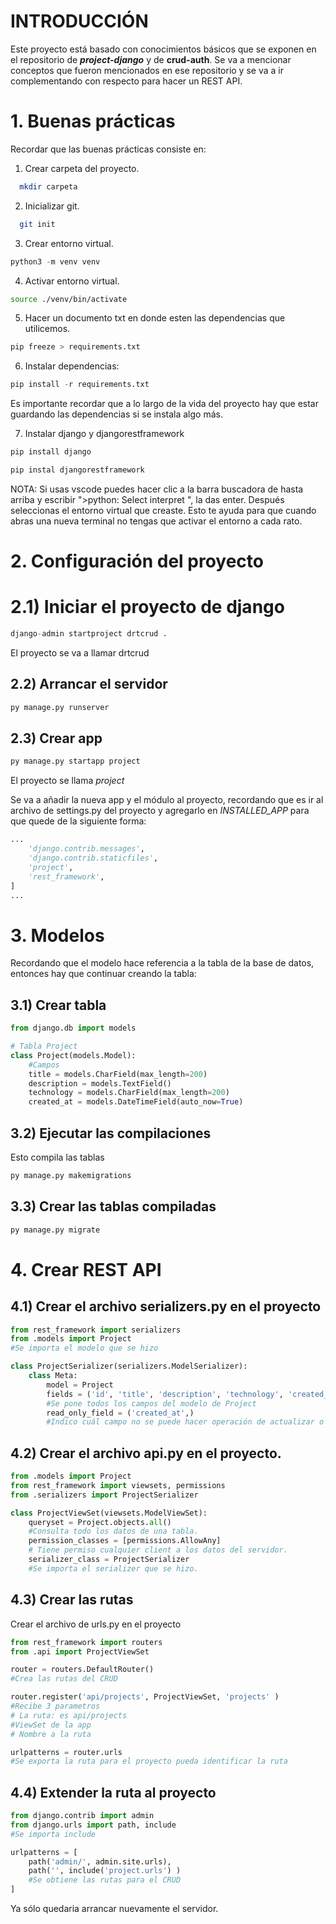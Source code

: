 # INTRODUCCIÓN
Este proyecto está basado con conocimientos básicos que se exponen en el repositorio de _**project-django**_ y de **crud-auth**.
Se va a mencionar conceptos que fueron mencionados en ese repositorio y se va a ir complementando con respecto para hacer un REST API.

# 1. Buenas prácticas
Recordar que las buenas prácticas consiste en:
1. Crear carpeta del proyecto.
```bash
  mkdir carpeta
```
2. Inicializar git.
```bash
  git init
```

3. Crear entorno virtual.
```python
python3 -m venv venv
```

4. Activar entorno virtual.
```bash
source ./venv/bin/activate
```
5. Hacer un documento txt en donde esten las dependencias que utilicemos.
```python
pip freeze > requirements.txt
```

6. Instalar dependencias:
```python
pip install -r requirements.txt
```
Es importante recordar que a lo largo de la vida del proyecto hay que estar guardando las dependencias si se instala algo más.

7. Instalar django y djangorestframework
```python
pip install django
```

```python
pip instal djangorestframework
```

NOTA: Si usas vscode puedes hacer clic a la barra buscadora de hasta arriba y escribir ">python: Select interpret ", la das enter. Después seleccionas el entorno virtual que creaste.
Esto te ayuda para que cuando abras una nueva terminal no tengas que activar el entorno a cada rato.

# 2. Configuración del proyecto

# 2.1) Iniciar el proyecto de django
```python
django-admin startproject drtcrud .
```
El proyecto se va a llamar drtcrud

## 2.2) Arrancar el servidor
```python
py manage.py runserver
```

## 2.3) Crear app
```python
py manage.py startapp project
```
El proyecto se llama _project_

Se va a añadir la nueva app y el módulo al proyecto, recordando que es ir al archivo de settings.py del proyecto y agregarlo en _INSTALLED_APP_ para que quede de la siguiente forma:
```python
...   
    'django.contrib.messages',
    'django.contrib.staticfiles',
    'project',
    'rest_framework',
]
...
```
# 3. Modelos
Recordando que el modelo hace referencia a la tabla de la base de datos, entonces hay que continuar creando la tabla:
## 3.1) Crear tabla
```python
from django.db import models

# Tabla Project
class Project(models.Model):
    #Campos
    title = models.CharField(max_length=200)
    description = models.TextField()
    technology = models.CharField(max_length=200)
    created_at = models.DateTimeField(auto_now=True)
```

## 3.2) Ejecutar las compilaciones
Esto compila las tablas
```python
py manage.py makemigrations
```

## 3.3) Crear las tablas compiladas
```python
py manage.py migrate
```

# 4. Crear REST API
## 4.1) Crear el archivo serializers.py en el proyecto
```python
from rest_framework import serializers
from .models import Project
#Se importa el modelo que se hizo

class ProjectSerializer(serializers.ModelSerializer):
    class Meta:
        model = Project
        fields = ('id', 'title', 'description', 'technology', 'created_at')
        #Se pone todos los campos del modelo de Project
        read_only_field = ('created_at',)
        #Indico cuál campo no se puede hacer operación de actualizar o eliminar.
```
## 4.2) Crear el archivo api.py en el proyecto.
```python
from .models import Project
from rest_framework import viewsets, permissions
from .serializers import ProjectSerializer

class ProjectViewSet(viewsets.ModelViewSet):
    queryset = Project.objects.all()
    #Consulta todo los datos de una tabla.
    permission_classes = [permissions.AllowAny]
    # Tiene permiso cualquier client a los datos del servidor. 
    serializer_class = ProjectSerializer
    #Se importa el serializer que se hizo.
```

## 4.3) Crear las rutas
Crear el archivo de urls.py en el proyecto
```python
from rest_framework import routers
from .api import ProjectViewSet

router = routers.DefaultRouter()
#Crea las rutas del CRUD  

router.register('api/projects', ProjectViewSet, 'projects' )
#Recibe 3 parametros
# La ruta: es api/projects
#ViewSet de la app
# Nombre a la ruta

urlpatterns = router.urls
#Se exporta la ruta para el proyecto pueda identificar la ruta
```

## 4.4) Extender la ruta al proyecto
```python
from django.contrib import admin
from django.urls import path, include
#Se importa include

urlpatterns = [
    path('admin/', admin.site.urls),
    path('', include('project.urls') )
    #Se obtiene las rutas para el CRUD
]
```
Ya sólo quedaria arrancar nuevamente el servidor.